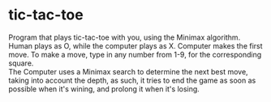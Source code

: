 # tic-tac-toe
Program that plays tic-tac-toe with you, using the Minimax algorithm. 
Human plays as O, while the computer plays as X. Computer makes the first move. To make a move, type in any number from 1-9, for the corresponding square.  
The Computer uses a Minimax search to determine the next best move, taking into account the depth, as such, it tries to end the game as soon as possible when it's wining, and prolong it when it's losing. 

